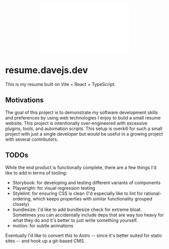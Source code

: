 <p align="center">
  <img height="150px" src="https://raw.githubusercontent.com/davejs-playground/.github/main/davejs-logo.svg"  />
</p>

# resume.davejs.dev

This is my resume built on Vite + React + TypeScript.

## Motivations

The goal of this project is to demonstrate my software development skills and preferences by using web technologies I enjoy to build a small resume website. This project is intentionally over-engineered with excessive plugins, tools, and automation scripts. This setup is overkill for such a small project with just a single developer but would be useful in a growing project with several contributors.

## TODOs

While the end product is functionally complete, there are a few things I'd like to add in terms of tooling:

- Storybook: for developing and testing different variants of components
- Playwright: for visual regression testing
- Stylelint: for ensuring CSS is clean (I'd especially like to lint for rational-ordering, which keeps properties with similar functionality grouped closely)
- bundlesize: I'd like to add bundlesize check for extreme bloat. Sometimes you can accidentally include deps that are way too heavy for what they do and it's better to just write something yourself.
- motion: for subtle animations

Eventually I'd like to convert this to Astro -- since it's better suited for static sites -- and hook up a git-based CMS.
